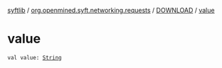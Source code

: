 [syftlib](../../index.md) / [org.openmined.syft.networking.requests](../index.md) / [DOWNLOAD](index.md) / [value](./value.md)

# value

`val value: `[`String`](https://kotlinlang.org/api/latest/jvm/stdlib/kotlin/-string/index.html)